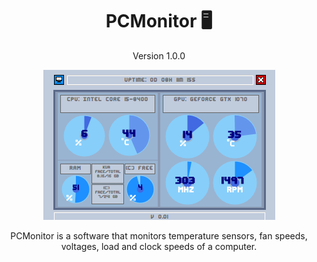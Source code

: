 <h1 align="center">PCMonitor 🖥️</h1>
<p align="center">Version 1.0.0</p>


<p align="center">
  
<img src="PcMonitor.PNG"/>

<p align="center">
PCMonitor is a software that monitors temperature sensors, fan speeds, voltages, load and clock speeds of a computer.

</p>

</p>



